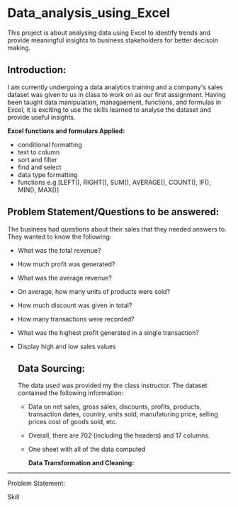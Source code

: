 # Data_analysis_using_Excel
This project is about analysing data using Excel to identify trends and provide meaningful insights to business stakeholders for better decisoin making.

**Introduction:**
-----------------------------------------------------------------------------------------------------------------------------------------------------------------------
I am currently undergoing a data analytics training and a company's sales dataset was given to us in class to work on as our first assignment. Having been taught data manipulation, managaement, functions, and formulas in Excel, it is exciting to use the skills learned to analyse the dataset and provide useful insights.

  **Excel functions and formulars Applied:**
  - conditional formatting
  - text to column
  - sort and filter
  - find and select
  - data type formatting
  - functions e.g [LEFT(), RIGHT(), SUM(), AVERAGE(), COUNT(), IF(), MIN(), MAX()]


**Problem Statement/Questions to be answered:**
-----------------------------------------------------------------------------------------------------------------------------------------------------------------------
The business had questions about their sales that they needed answers to. They wanted to know the following:

- What was the total revenue?
- How much profit was generated?
- What was the average revenue?
- On average, how many units of products were sold?
- How much discount was given in total?
- How many transactions were recorded?
- What was the highest profit generated in a single transaction?
- Display high and low sales values


  **Data Sourcing:**
  ---------------------------------------------------------------------------------------------------------------------------------------------------------------------
  The data used was provided my the class instructor. The dataset contained the following information:

  - Data on net sales, gross sales, discounts, profits, products, transaction dates, country, units sold, manufaturing price, selling prices cost of goods sold, etc.
  - Overall, there are 702 (including the headers) and 17 columns.
  - One sheet with all of the data computed

    **Data Transformation and Cleaning:**
-----------------------------------------------------------------------------------------------------------------------------------------------------------------------

Problem Statement:

Skill
